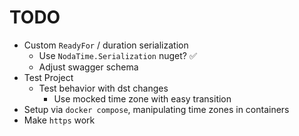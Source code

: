 # TODO

* Custom `ReadyFor` / duration serialization
  * Use `NodaTime.Serialization` nuget? ✅
  * Adjust swagger schema
* Test Project
  * Test behavior with dst changes
    * Use mocked time zone with easy transition
* Setup via `docker compose`, manipulating time zones in containers
* Make `https` work